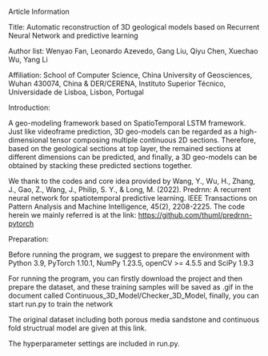 Article Information 

Title: Automatic reconstruction of 3D geological models based on Recurrent Neural Network and predictive learning

Author list: Wenyao Fan, Leonardo Azevedo, Gang Liu, Qiyu Chen, Xuechao Wu, Yang Li

Affiliation: School of Computer Science, China University of Geosciences, Wuhan 430074, China & DER/CERENA, Instituto Superior Técnico, Universidade de Lisboa, Lisbon, Portugal

Introduction:

A geo-modeling framework based on SpatioTemporal LSTM framework. Just like videoframe prediction, 3D geo-models can be regarded as a high-dimensional tensor composing multiple continuous 2D sections. Therefore, based on the geological sections at top layer, the remained sections at different dimensions can be predicted, and finally, a 3D geo-models can be obtained by stacking these predicted sections together.

We thank to the codes and core idea provided by Wang, Y., Wu, H., Zhang, J., Gao, Z., Wang, J., Philip, S. Y., & Long, M. (2022). Predrnn: A recurrent neural network for spatiotemporal predictive learning. IEEE Transactions on Pattern Analysis and Machine Intelligence, 45(2), 2208-2225. The code herein we mainly referred is at the link: https://github.com/thuml/predrnn-pytorch

Preparation:

Before running the program, we suggest to prepare the environment with Python 3.9, PyTorch 1.10.1, NumPy 1.23.5, openCV >= 4.5.5 and SciPy 1.9.3

For running the program, you can firstly download the project and then prepare the dataset, and these training samples will be saved as .gif in the document called Continuous_3D_Model/Checker_3D_Model, finally, you can start run.py to train the network

The original dataset including both porous media sandstone and continuous fold structrual model are given at this link.

The hyperparameter settings are included in run.py.

